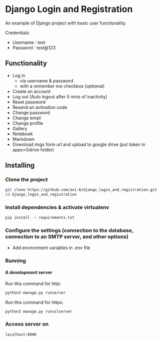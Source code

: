 # Django Login and Registration

An example of Django project with basic user functionality.

Credentials:
- Username : test
- Password : test@123

## Functionality

- Log in
    - via username & password
    - with a remember me checkbox (optional)
- Create an account
- Log out (Auto logout after 5 mins of inactivity)
- Reset password
- Resend an activation code
- Change password
- Change email
- Change profile
- Gallery 
- Notebook
- Markdown
- Download imgs form url and upload to google drive (put token in apps>Gdrive folder)


## Installing

### Clone the project

```bash
git clone https://github.com/ani-6/django_login_and_registration.git
cd django_login_and_registration
```

### Install dependencies & activate virtualenv

```bash
pip install -r requirements.txt
```

### Configure the settings (connection to the database, connection to an SMTP server, and other options)

- Add environment variables in .env file


### Running

#### A development server

Run this command for http:

```bash
python3 manage.py runserver
```

Run this command for https:

```bash
python3 manage.py runsslserver
```

### Access server on 

```bash
localhost:8000
```
